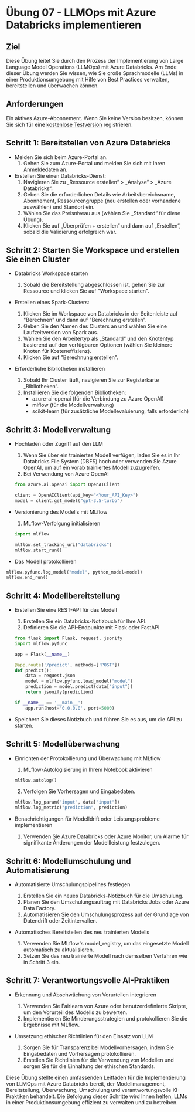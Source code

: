 # Übung 07 - LLMOps mit Azure Databricks implementieren

## Ziel
Diese Übung leitet Sie durch den Prozess der Implementierung von Large Language Model Operations (LLMOps) mit Azure Databricks. Am Ende dieser Übung werden Sie wissen, wie Sie große Sprachmodelle (LLMs) in einer Produktionsumgebung mit Hilfe von Best Practices verwalten, bereitstellen und überwachen können.

## Anforderungen
Ein aktives Azure-Abonnement. Wenn Sie keine Version besitzen, können Sie sich für eine [kostenlose Testversion](https://azure.microsoft.com/en-us/free/) registrieren.

## Schritt 1: Bereitstellen von Azure Databricks
- Melden Sie sich beim Azure-Portal an.
    1. Gehen Sie zum Azure-Portal und melden Sie sich mit Ihren Anmeldedaten an.
- Erstellen Sie einen Databricks-Dienst:
    1. Navigieren Sie zu „Ressource erstellen“ > „Analyse“ > „Azure Databricks“.
    2. Geben Sie die erforderlichen Details wie Arbeitsbereichsname, Abonnement, Ressourcengruppe (neu erstellen oder vorhandene auswählen) und Standort ein.
    3. Wählen Sie das Preisniveau aus (wählen Sie „Standard“ für diese Übung).
    4. Klicken Sie auf „Überprüfen + erstellen“ und dann auf „Erstellen“, sobald die Validierung erfolgreich war.

## Schritt 2: Starten Sie Workspace und erstellen Sie einen Cluster
- Databricks Workspace starten
    1. Sobald die Bereitstellung abgeschlossen ist, gehen Sie zur Ressource und klicken Sie auf "Workspace starten".
- Erstellen eines Spark-Clusters:
    1. Klicken Sie im Workspace von Databricks in der Seitenleiste auf "Berechnen" und dann auf "Berechnung erstellen".
    2. Geben Sie den Namen des Clusters an und wählen Sie eine Laufzeitversion von Spark aus.
    3. Wählen Sie den Arbeitertyp als „Standard“ und den Knotentyp basierend auf den verfügbaren Optionen (wählen Sie kleinere Knoten für Kosteneffizienz).
    4. Klicken Sie auf "Berechnung erstellen".

- Erforderliche Bibliotheken installieren
    1. Sobald Ihr Cluster läuft, navigieren Sie zur Registerkarte „Bibliotheken“.
    2. Installieren Sie die folgenden Bibliotheken:
        - azure-ai-openai (für die Verbindung zu Azure OpenAI)
        - mlflow (für die Modellverwaltung)
        - scikit-learn (für zusätzliche Modellevaluierung, falls erforderlich)

## Schritt 3: Modellverwaltung
- Hochladen oder Zugriff auf den LLM
    1. Wenn Sie über ein trainiertes Modell verfügen, laden Sie es in Ihr Databricks File System (DBFS) hoch oder verwenden Sie Azure OpenAI, um auf ein vorab trainiertes Modell zuzugreifen.
    2. Bei Verwendung von Azure OpenAI

    ```python
    from azure.ai.openai import OpenAIClient

    client = OpenAIClient(api_key="<Your_API_Key>")
    model = client.get_model("gpt-3.5-turbo")

    ```
- Versionierung des Modells mit MLflow
    1. MLflow-Verfolgung initialisieren

    ```python
    import mlflow

    mlflow.set_tracking_uri("databricks")
    mlflow.start_run()
    ```

- Das Modell protokollieren

```python
mlflow.pyfunc.log_model("model", python_model=model)
mlflow.end_run()

```

## Schritt 4: Modellbereitstellung
- Erstellen Sie eine REST-API für das Modell
    1. Erstellen Sie ein Databricks-Notizbuch für Ihre API.
    2. Definieren Sie die API-Endpunkte mit Flask oder FastAPI

    ```python
    from flask import Flask, request, jsonify
    import mlflow.pyfunc

    app = Flask(__name__)

    @app.route('/predict', methods=['POST'])
    def predict():
        data = request.json
        model = mlflow.pyfunc.load_model("model")
        prediction = model.predict(data["input"])
        return jsonify(prediction)

    if __name__ == '__main__':
        app.run(host='0.0.0.0', port=5000)
    ```
- Speichern Sie dieses Notizbuch und führen Sie es aus, um die API zu starten.

## Schritt 5: Modellüberwachung
- Einrichten der Protokollierung und Überwachung mit MLflow
    1. MLflow-Autologisierung in Ihrem Notebook aktivieren

    ```python
    mlflow.autolog()
    ```

    2. Verfolgen Sie Vorhersagen und Eingabedaten.

    ```python
    mlflow.log_param("input", data["input"])
    mlflow.log_metric("prediction", prediction)
    ```

- Benachrichtigungen für Modelldrift oder Leistungsprobleme implementieren
    1. Verwenden Sie Azure Databricks oder Azure Monitor, um Alarme für signifikante Änderungen der Modellleistung festzulegen.

## Schritt 6: Modellumschulung und Automatisierung
- Automatisierte Umschulungspipelines festlegen
    1. Erstellen Sie ein neues Databricks-Notizbuch für die Umschulung.
    2. Planen Sie den Umschulungsauftrag mit Databricks Jobs oder Azure Data Factory.
    3. Automatisieren Sie den Umschulungsprozess auf der Grundlage von Datendrift oder Zeitintervallen.

- Automatisches Bereitstellen des neu trainierten Modells
    1. Verwenden Sie MLflow's model_registry, um das eingesetzte Modell automatisch zu aktualisieren.
    2. Setzen Sie das neu trainierte Modell nach demselben Verfahren wie in Schritt 3 ein.

## Schritt 7: Verantwortungsvolle AI-Praktiken
- Erkennung und Abschwächung von Vorurteilen integrieren
    1. Verwenden Sie Fairlearn von Azure oder benutzerdefinierte Skripte, um den Vorurteil des Modells zu bewerten.
    2. Implementieren Sie Minderungsstrategien und protokollieren Sie die Ergebnisse mit MLflow.

- Umsetzung ethischer Richtlinien für den Einsatz von LLM
    1. Sorgen Sie für Transparenz bei Modellvorhersagen, indem Sie Eingabedaten und Vorhersagen protokollieren.
    2. Erstellen Sie Richtlinien für die Verwendung von Modellen und sorgen Sie für die Einhaltung der ethischen Standards.

Diese Übung stellte einen umfassenden Leitfaden für die Implementierung von LLMOps mit Azure Databricks bereit, der Modellmanagement, Bereitstellung, Überwachung, Umschulung und verantwortungsvolle KI-Praktiken behandelt. Die Befolgung dieser Schritte wird Ihnen helfen, LLMs in einer Produktionsumgebung effizient zu verwalten und zu betreiben.    